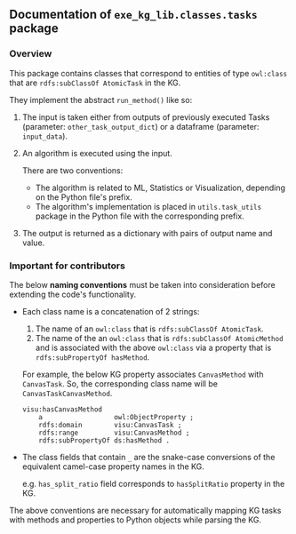 ## Documentation of `exe_kg_lib.classes.tasks` package

### Overview

This package contains classes that correspond to entities of type `owl:class` that are `rdfs:subClassOf AtomicTask` in
the KG.

They implement the abstract `run_method()` like so:

1. The input is taken either from outputs of previously executed Tasks (parameter: `other_task_output_dict`) or a
   dataframe (parameter: `input_data`).
2. An algorithm is executed using the input. 
   
   There are two conventions:
    - The algorithm is related to ML, Statistics or Visualization, depending on
      the Python file's prefix.
    - The algorithm's implementation is placed in `utils.task_utils` package in the Python file with the corresponding prefix.
3. The output is returned as a dictionary with pairs of output name and value.

### Important for contributors

The below **naming conventions** must be taken into consideration before extending the code's functionality.
- Each class name is a concatenation of 2 strings:
    1. The name of an `owl:class` that is `rdfs:subClassOf AtomicTask`.
    2. The name of the an `owl:class` that is `rdfs:subClassOf AtomicMethod` and is associated with the
       above `owl:class` via a property that is `rdfs:subPropertyOf hasMethod`.

  For example, the below KG property associates `CanvasMethod` with `CanvasTask`. So, the corresponding class name will
  be `CanvasTaskCanvasMethod`.
    ```turtle
    visu:hasCanvasMethod
        a                  owl:ObjectProperty ;
        rdfs:domain        visu:CanvasTask ;
        rdfs:range         visu:CanvasMethod ;
        rdfs:subPropertyOf ds:hasMethod .
    ```

- The class fields that contain `_` are the snake-case conversions of the equivalent camel-case property names in the
  KG.

  e.g. `has_split_ratio` field corresponds to `hasSplitRatio` property in the KG.

The above conventions are necessary for automatically mapping KG tasks with methods and properties to Python objects
while parsing the KG.
